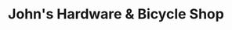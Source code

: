 ---
title: "John's Hardware & Bicycle Shop"
url: /chicago/johns-hardware-and-bicycle-shop/
shop: hardware
---